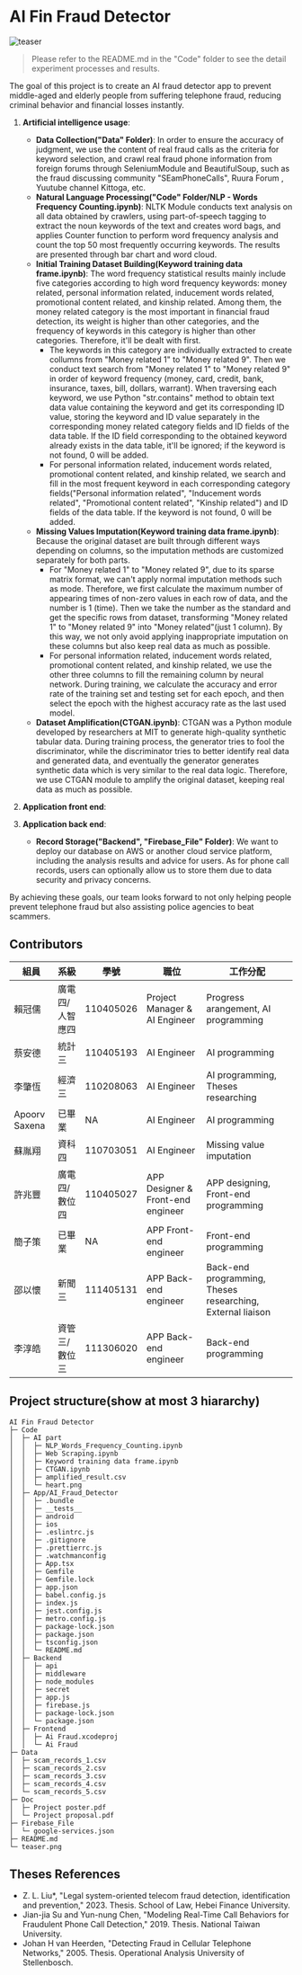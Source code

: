 # AI Fin Fraud Detector
![teaser](teaser.png)
> Please refer to the README.md in the "Code" folder to see the detail experiment processes and results.

The goal of this project is to create an AI fraud detector app to prevent middle-aged and elderly people from suffering telephone fraud, reducing criminal behavior and financial losses instantly.

1. **Artificial intelligence usage**: 
   - **Data Collection("Data" Folder)**:  In order to ensure the accuracy of judgment, we use the content of real fraud calls as the criteria for keyword selection, and crawl real fraud phone information from foreign forums through SeleniumModule and BeautifulSoup, such as the fraud discussing community "SEamPhoneCalls", Ruura Forum , Yuutube channel Kittoga, etc.
   - **Natural Language Processing("Code" Folder/NLP - Words Frequency Counting.ipynb)**:  NLTK Module conducts text analysis on all data obtained by crawlers, using part-of-speech tagging to extract the noun keywords of the text and creates word bags, and applies Counter function to perform word frequency analysis and count the top 50 most frequently occurring keywords. The results are presented through bar chart and word cloud.
   - **Initial Training Dataset Building(Keyword training data frame.ipynb)**:  The word frequency statistical results mainly include five categories according to high word frequency keywords: money related, personal information related, inducement words related, promotional content related, and kinship related. Among them, the money related category is the most important in financial fraud detection, its weight is higher than other categories, and the frequency of keywords in this category is higher than other categories. Therefore, it'll be dealt with first.
      - The keywords in this category are individually extracted to create collumns from "Money related 1" to "Money related 9". Then we conduct text search from "Money related 1" to "Money related 9" in order of keyword frequency (money, card, credit, bank, insurance, taxes, bill, dollars, warrant). When traversing each keyword, we use Python "str.contains" method to obtain text data value containing the keyword and get its corresponding ID value, storing the keyword and ID value separately in the corresponding money related category fields and ID fields of the data table. If the ID field corresponding to the obtained keyword already exists in the data table, it'll be ignored; if the keyword is not found, 0 will be added.
      - For personal information related, inducement words related, promotional content related, and kinship related, we search and fill in the most frequent keyword in each corresponding category fields("Personal information related", "Inducement words related", "Promotional content related", "Kinship related") and ID fields of the data table. If the keyword is not found, 0 will be added.
   - **Missing Values Imputation(Keyword training data frame.ipynb)**: Because the original dataset are built through different ways depending on columns, so the imputation methods are customized separately for both parts.
      - For "Money related 1" to "Money related 9", due to its sparse matrix format, we can't apply normal imputation methods such as mode. Therefore, we first calculate the maximum number of appearing times of non-zero values in each row of data, and the number is 1 (time). Then we take the number as the standard and get the specific rows from dataset, transforming "Money related 1" to "Money related 9" into "Money related"(just 1 column). By this way, we not only avoid applying inappropriate imputation on these columns but also keep real data as much as possible.
      - For personal information related, inducement words related, promotional content related, and kinship related, we use the other three columns to fill the remaining column by neural network. During training, we calculate the accuracy and error rate of the training set and testing set for each epoch, and then select the epoch with the highest accuracy rate as the last used model.
   - **Dataset Amplification(CTGAN.ipynb)**: CTGAN was a Python module developed by researchers at MIT to generate high-quality synthetic tabular data. During training process, the generator tries to fool the discriminator, while the discriminator tries to better identify real data and generated data, and eventually the generator generates synthetic data which is very similar to the real data logic. Therefore, we use CTGAN module to amplify the original dataset, keeping real data as much as possible.

2. **Application front end**:

3. **Application back end**: 
   - **Record Storage("Backend", "Firebase_File" Folder)**: We want to deploy our database on AWS or another cloud service platform, including the analysis results and advice for users. As for phone call records, users can optionally allow us to store them due to data security and privacy concerns.

By achieving these goals, our team looks forward to not only helping people prevent telephone fraud but also assisting police agencies to beat scammers. 

## Contributors
| 組員    | 系級              | 學號       | 職位                     | 工作分配             |
|---------|-------------------|------------|--------------------------|----------------------|
| 賴冠儒  | 廣電四/人智應四   | 110405026  | Project Manager & AI Engineer     | Progress arangement, AI programming |
| 蔡安德  | 統計三            | 110405193  |  AI Engineer               | AI programming |
| 李肇恆  | 經濟三            | 110208063  | AI Engineer               | AI programming, Theses researching |
| Apoorv Saxena  | 已畢業     | NA  | AI Engineer              | AI programming |
| 蘇胤翔  | 資科四     | 110703051  | AI Engineer              | Missing value imputation |
| 許兆豐  | 廣電四/數位四     | 110405027  | APP Designer & Front-end engineer       | APP designing, Front-end programming |
| 簡子策  | 已畢業            | NA  |  APP Front-end engineer               | Front-end programming |
| 邵以懷  | 新聞三            | 111405131  | APP Back-end engineer               | Back-end programming, Theses researching, External liaison |
| 李淳皓  | 資管三/數位三     | 111306020  | APP Back-end engineer               | Back-end programming |

## Project structure(show at most 3 hiararchy)
```
AI Fin Fraud Detector
├─ Code
│  ├─ AI part
│  │  ├─ NLP_Words_Frequency_Counting.ipynb
│  │  ├─ Web Scraping.ipynb
│  │  ├─ Keyword training data frame.ipynb
│  │  ├─ CTGAN.ipynb
│  │  ├─ amplified_result.csv
│  │  └─ heart.png
│  ├─ App/AI_Fraud_Detector
│  │  ├─ .bundle
│  │  ├─ __tests__
│  │  ├─ android
│  │  ├─ ios
│  │  ├─ .eslintrc.js
│  │  ├─ .gitignore
│  │  ├─ .prettierrc.js
│  │  ├─ .watchmanconfig
│  │  ├─ App.tsx
│  │  ├─ Gemfile
│  │  ├─ Gemfile.lock
│  │  ├─ app.json
│  │  ├─ babel.config.js
│  │  ├─ index.js
│  │  ├─ jest.config.js
│  │  ├─ metro.config.js
│  │  ├─ package-lock.json
│  │  ├─ package.json
│  │  ├─ tsconfig.json
│  │  └─ README.md
│  ├─ Backend
│  │  ├─ api
│  │  ├─ middleware
│  │  ├─ node_modules
│  │  ├─ secret
│  │  ├─ app.js
│  │  ├─ firebase.js
│  │  ├─ package-lock.json
│  │  └─ package.json
│  ├─ Frontend
│  │  ├─ Ai Fraud.xcodeproj
│  │  └─ Ai Fraud
├─ Data
│  ├─ scam_records_1.csv
│  ├─ scam_records_2.csv
│  ├─ scam_records_3.csv
│  ├─ scam_records_4.csv
│  └─ scam_records_5.csv
├─ Doc
│  ├─ Project poster.pdf
│  └─ Project proposal.pdf
├─ Firebase_File
│  └─ google-services.json
├─ README.md
└─ teaser.png
```
## Theses References
* Z. L. Liu*, "Legal system-oriented telecom fraud detection, identification and prevention," 2023. Thesis. School of Law, Hebei Finance University.
* Jian-jia Su and Yun-nung Chen, "Modeling Real-Time Call Behaviors for Fraudulent Phone Call Detection," 2019. Thesis. National Taiwan University.
* Johan H van Heerden, "Detecting Fraud in Cellular Telephone Networks," 2005. Thesis. Operational Analysis University of Stellenbosch.
